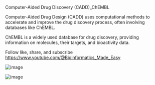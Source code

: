 Computer-Aided Drug Discovery (CADD)_ChEMBL

Computer-Aided Drug Design (CADD) uses computational methods to accelerate and improve the drug discovery process, often involving databases like ChEMBL. 

ChEMBL is a widely used database for drug discovery, providing information on molecules, their targets, and bioactivity data.

Follow like, share, and subscribe https://www.youtube.com/@Bioinformatics_Made_Easy



![image](https://github.com/user-attachments/assets/63d986b2-2a5a-4303-be1b-35e037dad4a6)



![image](https://github.com/user-attachments/assets/9b40b7f4-dd97-4011-a668-81ac7195a6ed)



